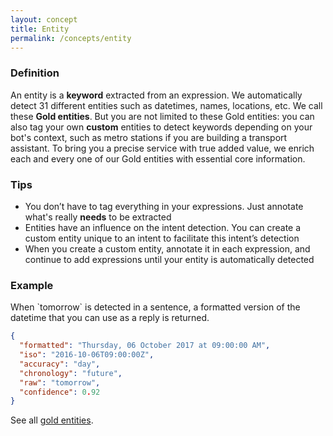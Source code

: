 ```yaml
---
layout: concept
title: Entity
permalink: /concepts/entity
---
```


### Definition
An entity is a **keyword** extracted from an expression. We automatically detect 31 different entities such as datetimes, names, locations, etc. We call these **Gold entities**.
But you are not limited to these Gold entities: you can also tag your own **custom** entities to detect keywords depending on your bot's context, such as metro stations if you are building a transport assistant.
To bring you a precise service with true added value, we enrich each and every one of our Gold entities with essential core information.

### Tips
* You don’t have to tag everything in your expressions. Just annotate what's really **needs** to be extracted
* Entities have an influence on the intent detection. You can create a custom entity unique to an intent to facilitate this intent’s detection
* When you create a custom entity, annotate it in each expression, and continue to add expressions until your entity is automatically detected

### Example
When \`tomorrow\` is detected in a sentence, a formatted version of the datetime that you can use as a reply is returned.

~~~ json
{
  "formatted": "Thursday, 06 October 2017 at 09:00:00 AM",
  "iso": "2016-10-06T09:00:00Z",
  "accuracy": "day",
  "chronology": "future",
  "raw": "tomorrow",
  "confidence": 0.92
}
~~~

See all [gold entities](https://recast.ai/docs/api-reference#list-of-entities).
